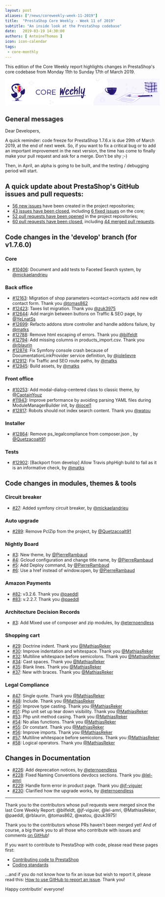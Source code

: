 ```yaml
---
layout: post
aliases: ["/news/coreweekly-week-11-2019"]
title:  "PrestaShop Core Weekly - Week 11 of 2019"
subtitle: "An inside look at the PrestaShop codebase"
date:   2019-03-19 14:30:00
authors: [ AntoineThomas ]
icon: icon-calendar
tags:
 - core-monthly
---
```


This edition of the Core Weekly report highlights changes in PrestaShop's core codebase from Monday 11th to Sunday 17th of March 2019.

![Core Weekly banner](/assets/images/2018/12/banner-core-weekly.jpg)


## General messages

Dear Developers,

A quick reminder: code freeze for PrestaShop 1.7.6.x is due 29th of March 2019, at the end of next week. So, if you want to fix a critical bug or to add an important improvement in the next version, the time has come to finally make your pull request and ask for a merge. Don't be shy ;-)

Then, in April, an alpha is going to be built, and the testing / debugging period will start. 


## A quick update about PrestaShop's GitHub issues and pull requests:

- [56 new issues](https://github.com/search?q=org%3APrestaShop+is%3Apublic++-repo%3Aprestashop%2Fprestashop.github.io++is%3Aissue+created%3A2019-03-11..2019-03-17) have been created in the project repositories;
- [43 issues have been closed](https://github.com/search?q=org%3APrestaShop+is%3Apublic++-repo%3Aprestashop%2Fprestashop.github.io++is%3Aissue+closed%3A2019-03-11..2019-03-17), including [6 fixed issues](https://github.com/search?q=org%3APrestaShop+is%3Apublic++-repo%3Aprestashop%2Fprestashop.github.io++is%3Aissue+label%3Afixed+closed%3A2019-03-11..2019-03-17) on the core;
- [52 pull requests have been opened](https://github.com/search?q=org%3APrestaShop+is%3Apublic++-repo%3Aprestashop%2Fprestashop.github.io++is%3Apr+created%3A2019-03-11..2019-03-17) in the project repositories;
- [60 pull requests have been closed](https://github.com/search?q=org%3APrestaShop+is%3Apublic++-repo%3Aprestashop%2Fprestashop.github.io++is%3Apr+closed%3A2019-03-11..2019-03-17), including [44 merged pull requests](https://github.com/search?q=org%3APrestaShop+is%3Apublic++-repo%3Aprestashop%2Fprestashop.github.io++is%3Apr+merged%3A2019-03-11..2019-03-17).


## Code changes in the 'develop' branch (for v1.7.6.0)

### Core

* [#10406](https://github.com/PrestaShop/PrestaShop/pull/10406): Document and add tests to Faceted Search system, by [@mickaelandrieu](https://github.com/mickaelandrieu)


### Back office

* [#12163](https://github.com/PrestaShop/PrestaShop/pull/12163): Migration of shop parameters->contact->contacts add new edit contact form. Thank you [@tomas862](https://github.com/tomas862)
* [#12423](https://github.com/PrestaShop/PrestaShop/pull/12423): Taxes list migration. Thank you [@zuk3975](https://github.com/zuk3975)
* [#12644](https://github.com/PrestaShop/PrestaShop/pull/12644): Add margin between buttons on Traffic & SEO page, by [@YeLnatSs](https://github.com/YeLnatSs)
* [#12699](https://github.com/PrestaShop/PrestaShop/pull/12699): Refacto addons store controller and handle addons failure, by [@matks](https://github.com/matks)
* [#12788](https://github.com/PrestaShop/PrestaShop/pull/12788): Remove html escaping of errors. Thank you [@bilfeldt](https://github.com/bilfeldt)
* [#12794](https://github.com/PrestaShop/PrestaShop/pull/12794): Add missing columns in products_import.csv. Thank you [@rblaurin](https://github.com/rblaurin)
* [#12874](https://github.com/PrestaShop/PrestaShop/pull/12874): Fix Symfony console crash because of DocumentationLinkProvider service definition, by [@jolelievre](https://github.com/jolelievre)
* [#12912](https://github.com/PrestaShop/PrestaShop/pull/12912): Fix Traffic and SEO route paths, by [@matks](https://github.com/matks)
* [#12945](https://github.com/PrestaShop/PrestaShop/pull/12945): Build assets, by [@matks](https://github.com/matks)


### Front office

* [#10253](https://github.com/PrestaShop/PrestaShop/pull/10253): Add modal-dialog-centered class to classic theme, by [@CaptainYouz](https://github.com/CaptainYouz) 
* [#11943](https://github.com/PrestaShop/PrestaShop/pull/11943): Improve performance by avoiding parsing YAML files during ModuleManagerBuilder init, by [@jocel1](https://github.com/jocel1)
* [#12817](https://github.com/PrestaShop/PrestaShop/pull/12817): Robots should not index search content. Thank you [@watou](https://github.com/watou)


### Installer

* [#12864](https://github.com/PrestaShop/PrestaShop/pull/12864): Remove ps_legalcompliance from composer.json , by [@Quetzacoalt91](https://github.com/Quetzacoalt91)


### Tests

* [#12902](https://github.com/PrestaShop/PrestaShop/pull/12902): [Backport from develop] Allow Travis phpHigh build to fail as it is an informative check, by [@matks](https://github.com/matks)


## Code changes in modules, themes & tools

### Circuit breaker

* [#27](https://github.com/PrestaShop/circuit-breaker/pull/27): Added symfony circuit breaker, by [@mickaelandrieu](https://github.com/mickaelandrieu)


### Auto upgrade

* [#289](https://github.com/PrestaShop/autoupgrade/pull/289): Remove PclZip from the project, by [@Quetzacoalt91](https://github.com/Quetzacoalt91)


### Nightly Board

* [#3](https://github.com/PrestaShop/nightly-board/pull/3): New theme, by [@PierreRambaud](https://github.com/PierreRambaud)
* [#4](https://github.com/PrestaShop/nightly-board/pull/4): Gcloud configuration and change title name, by [@PierreRambaud](https://github.com/PierreRambaud)
* [#5](https://github.com/PrestaShop/nightly-board/pull/5): Add Deploy command, by [@PierreRambaud](https://github.com/PierreRambaud)
* [#6](https://github.com/PrestaShop/nightly-board/pull/6): Use a href instead of window.open, by [@PierreRambaud](https://github.com/PierreRambaud)


### Amazon Payments

* [#82](https://github.com/PrestaShop/amzpayments/pull/82): v3.2.6. Thank you [@paeddl](https://github.com/paeddl)
* [#83](https://github.com/PrestaShop/amzpayments/pull/83): v.2.2.7. Thank you [@paeddl](https://github.com/paeddl)


### Architecture Decision Records

* [#3](https://github.com/PrestaShop/ADR/pull/3): Add Mixed use of composer and zip modules, by [@eternoendless](https://github.com/eternoendless)


### Shopping cart

* [#29](https://github.com/PrestaShop/ps_shoppingcart/pull/29): Doctrine indent. Thank you [@MathiasReker](https://github.com/MathiasReker)
* [#30](https://github.com/PrestaShop/ps_shoppingcart/pull/30): Improve indentation and whitespace. Thank you [@MathiasReker](https://github.com/MathiasReker)
* [#32](https://github.com/PrestaShop/ps_shoppingcart/pull/32): Multiline whitespace before semicolons. Thank you [@MathiasReker](https://github.com/MathiasReker)
* [#34](https://github.com/PrestaShop/ps_shoppingcart/pull/34): Cast spaces. Thank you [@MathiasReker](https://github.com/MathiasReker)
* [#35](https://github.com/PrestaShop/ps_shoppingcart/pull/35): Blank lines. Thank you [@MathiasReker](https://github.com/MathiasReker)
* [#37](https://github.com/PrestaShop/ps_shoppingcart/pull/37): New with braces. Thank you [@MathiasReker](https://github.com/MathiasReker)


### Legal Compliance

* [#47](https://github.com/PrestaShop/ps_legalcompliance/pull/47): Single quote. Thank you [@MathiasReker](https://github.com/MathiasReker)
* [#48](https://github.com/PrestaShop/ps_legalcompliance/pull/48): Include. Thank you [@MathiasReker](https://github.com/MathiasReker)
* [#50](https://github.com/PrestaShop/ps_legalcompliance/pull/50): Improve type casting. Thank you [@MathiasReker](https://github.com/MathiasReker)
* [#51](https://github.com/PrestaShop/ps_legalcompliance/pull/51): Php unit set up tear down visibility. Thank you [@MathiasReker](https://github.com/MathiasReker)
* [#53](https://github.com/PrestaShop/ps_legalcompliance/pull/53): Php unit method casing. Thank you [@MathiasReker](https://github.com/MathiasReker)
* [#54](https://github.com/PrestaShop/ps_legalcompliance/pull/54): No alias functions. Thank you [@MathiasReker](https://github.com/MathiasReker)
* [#55](https://github.com/PrestaShop/ps_legalcompliance/pull/55): Dir constant. Thank you [@MathiasReker](https://github.com/MathiasReker)
* [#56](https://github.com/PrestaShop/ps_legalcompliance/pull/56): Improve imports. Thank you [@MathiasReker](https://github.com/MathiasReker)
* [#57](https://github.com/PrestaShop/ps_legalcompliance/pull/57): Multiline whitespace before semicolons. Thank you [@MathiasReker](https://github.com/MathiasReker)
* [#58](https://github.com/PrestaShop/ps_legalcompliance/pull/58): Logical operators. Thank you [@MathiasReker](https://github.com/MathiasReker)


## Changes in Documentation

* [#226](https://github.com/PrestaShop/docs/pull/226): Add deprecation notices, by [@eternoendless](https://github.com/eternoendless)
* [#228](https://github.com/PrestaShop/docs/pull/228): Fixed Naming Conventions devdocs sections. Thank you [@lel-amri](https://github.com/lel-amri)
* [#229](https://github.com/PrestaShop/docs/pull/229): Handle form error in product page. Thank you [@jf-viguier](https://github.com/jf-viguier)
* [#230](https://github.com/PrestaShop/docs/pull/230): Clarified how the upgrade works, by [@eternoendless](https://github.com/eternoendless)


<hr />

Thank you to the contributors whose pull requests were merged since the last Core Weekly Report: @bilfeldt, @jf-viguier, @lel-amri, @MathiasReker, @paeddl, @rblaurin, @tomas862, @watou, @zuk3975!

Thank you to the contributors whose PRs haven't been merged yet! And of course, a big thank you to all those who contribute with issues and comments [on GitHub](https://github.com/PrestaShop/PrestaShop)!

If you want to contribute to PrestaShop with code, please read these pages first:

 * [Contributing code to PrestaShop](https://devdocs.prestashop.com/1.7/contribute/contribution-guidelines/)
 * [Coding standards](https://devdocs.prestashop.com/1.7/development/coding-standards/)

...and if you do not know how to fix an issue but wish to report it, please read this: [How to use GitHub to report an issue](https://devdocs.prestashop.com/1.7/contribute/contribute-reporting-issues/). Thank you!

Happy contributin' everyone!
